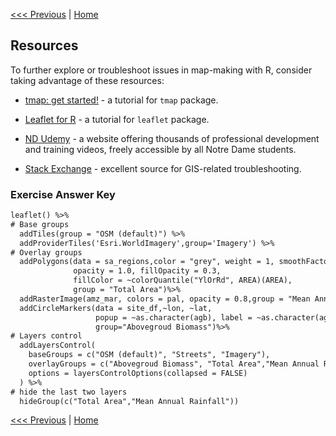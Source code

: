 [<<< Previous](Part4.md) | [Home](../README.md)

## Resources

To further explore or troubleshoot issues in map-making with R, consider taking advantage of these resources:

- [tmap: get started!](https://r-tmap.github.io/tmap/articles/tmap-getstarted.html) - a tutorial for `tmap` package.

- [Leaflet for R](https://rstudio.github.io/leaflet/) - a tutorial for `leaflet` package.

- [ND Udemy](https://nd.udemy.com/) - a website offering thousands of professional development and training videos, freely accessible by all Notre Dame students.

- [Stack Exchange](https://gis.stackexchange.com/) - excellent source for GIS-related troubleshooting.


### Exercise Answer Key

```diff
leaflet() %>%
# Base groups
  addTiles(group = "OSM (default)") %>%
  addProviderTiles('Esri.WorldImagery',group='Imagery') %>%
# Overlay groups
  addPolygons(data = sa_regions,color = "grey", weight = 1, smoothFactor = 0.5,
              opacity = 1.0, fillOpacity = 0.3,
              fillColor = ~colorQuantile("YlOrRd", AREA)(AREA),
              group = "Total Area")%>%
  addRasterImage(amz_mar, colors = pal, opacity = 0.8,group = "Mean Annual Rainfall") %>%
  addCircleMarkers(data = site_df,~lon, ~lat, 
                   popup = ~as.character(agb), label = ~as.character(agb),
                   group="Abovegroud Biomass")%>%
# Layers control
  addLayersControl(
    baseGroups = c("OSM (default)", "Streets", "Imagery"),
    overlayGroups = c("Abovegroud Biomass", "Total Area","Mean Annual Rainfall"),
    options = layersControlOptions(collapsed = FALSE)
  ) %>%
# hide the last two layers
  hideGroup(c("Total Area","Mean Annual Rainfall"))
```

[<<< Previous](Part4.md) | [Home](../README.md)
